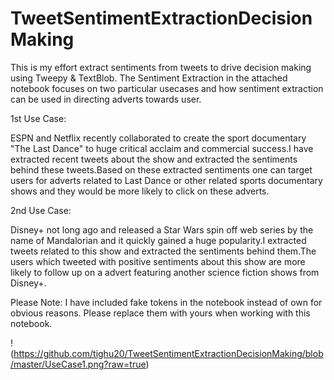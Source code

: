 # TweetSentimentExtractionDecisionMaking
This is my effort extract sentiments from tweets to drive decision making using Tweepy & TextBlob. The Sentiment Extraction in the attached notebook focuses on two particular usecases and how sentiment extraction can be used in directing adverts towards user.

1st Use Case:

ESPN and Netflix recently collaborated to create the sport documentary "The Last Dance" to huge critical acclaim and commercial success.I have extracted recent tweets about the show and extracted the sentiments behind these tweets.Based on these extracted sentiments one can target users for adverts related to Last Dance or other related sports documentary shows and they would be more likely to click on these adverts.

2nd Use Case:

Disney+ not long ago and released a Star Wars spin off web series by the name of Mandalorian and it quickly gained a huge popularity.I extracted tweets related to this show and extracted the sentiments behind them.The users which tweeted with positive sentiments about this show are more likely to follow up on a advert featuring another science fiction shows from Disney+.


Please Note: I have included fake tokens in the notebook instead of own for obvious reasons. Please replace them with yours when working with this notebook.

!(https://github.com/tighu20/TweetSentimentExtractionDecisionMaking/blob/master/UseCase1.png?raw=true)
